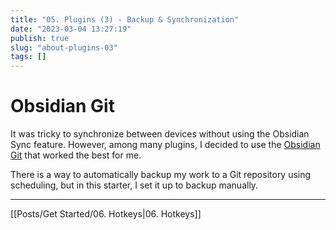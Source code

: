 ```yaml
---
title: "05. Plugins (3) - Backup & Synchronization"
date: "2023-03-04 13:27:19"
publish: true
slug: "about-plugins-03"
tags: []
---
```


# Obsidian Git

It was tricky to synchronize between devices without using the Obsidian Sync feature. However, among many plugins, I decided to use the [Obsidian Git](https://obsidian.md/plugins?id=obsidian-git) that worked the best for me.

There is a way to automatically backup my work to a Git repository using scheduling, but in this starter, I set it up to backup manually.

---

[[Posts/Get Started/06. Hotkeys|06. Hotkeys]]
